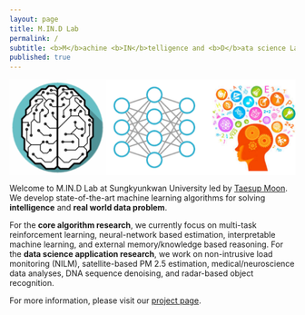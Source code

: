 ```yaml
---
layout: page
title: M.IN.D Lab
permalink: /
subtitle: <b>M</b>achine <b>IN</b>telligence and <b>D</b>ata science Laboratory
published: true
---
```

<img src="img/front.png" width="820" align="center"/>

Welcome to M.IN.D Lab at Sungkyunkwan University led by [Taesup Moon](pi). We develop state-of-the-art machine learning algorithms for solving **intelligence** and **real world data problem**. 

For the **core algorithm research**, we currently focus on multi-task reinforcement learning, neural-network based estimation, interpretable machine learning, and external memory/knowledge based reasoning. For the **data science application research**, we work on non-intrusive load monitoring (NILM), satellite-based PM 2.5 estimation, medical/neuroscience data analyses, DNA sequence denoising, and radar-based object recognition. 

For more information, please visit our [project page](project).